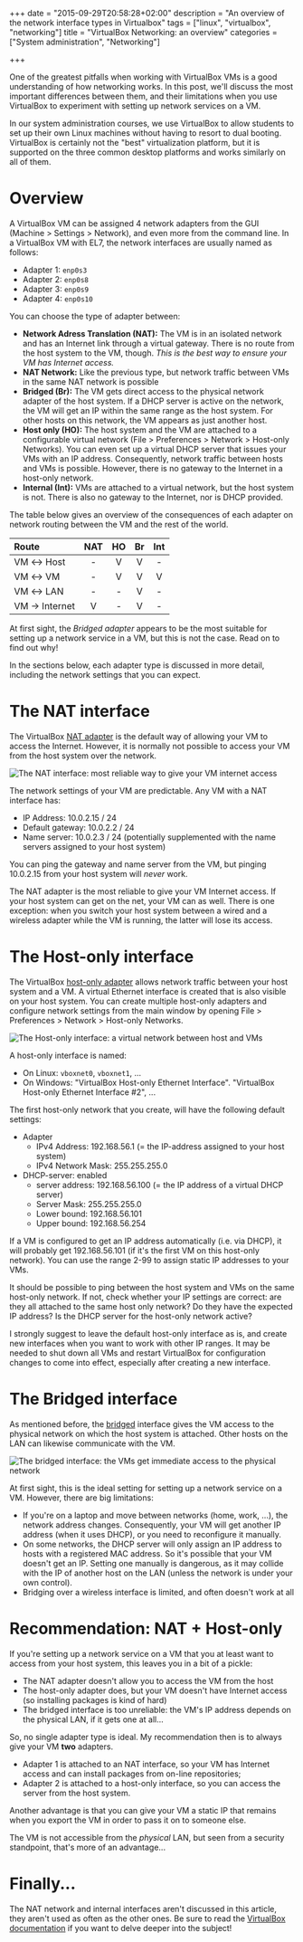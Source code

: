 +++
date = "2015-09-29T20:58:28+02:00"
description = "An overview of the network interface types in Virtualbox"
tags = ["linux", "virtualbox", "networking"]
title = "VirtualBox Networking: an overview"
categories = ["System administration", "Networking"]

+++

One of the greatest pitfalls when working with VirtualBox VMs is a good understanding of how networking works. In this post, we'll discuss the most important differences between them, and their limitations when you use VirtualBox to experiment with setting up network services on a VM.

In our system administration courses, we use VirtualBox to allow students to set up their own Linux machines without having to resort to dual booting. VirtualBox is certainly not the "best" virtualization platform, but it is supported on the three common desktop platforms and works similarly on all of them.

# Overview

A VirtualBox VM can be assigned 4 network adapters from the GUI (Machine > Settings > Network), and even more from the command line. In a VirtualBox VM with EL7, the network interfaces are usually named as follows:

- Adapter 1: `enp0s3`
- Adapter 2: `enp0s8`
- Adapter 3: `enp0s9`
- Adapter 4: `enp0s10`

You can choose the type of adapter between:

- **Network Adress Translation (NAT):** The VM is in an isolated network and has an Internet link through a virtual gateway. There is no route from the host system to the VM, though. *This is the best way to ensure your VM has Internet access.*
- **NAT Network:** Like the previous type, but network traffic between VMs in the same NAT network is possible
- **Bridged (Br):** The VM gets direct access to the physical network adapter of the host system. If a DHCP server is active on the network, the VM will get an IP within the same range as the host system. For other hosts on this network, the VM appears as just another host.
- **Host only (HO):** The host system and the VM are attached to a configurable virtual network (File > Preferences > Network > Host-only Networks). You can even set up a virtual DHCP server that issues your VMs with an IP address. Consequently, network traffic between hosts and VMs is possible. However, there is no gateway to the Internet in a host-only network.
- **Internal (Int):** VMs are attached to a virtual network, but the host system is not. There is also no gateway to the Internet, nor is DHCP provided.

The table below gives an overview of the consequences of each adapter on network routing between the VM and the rest of the world.

| Route         | NAT   | HO    | Br    | Int   |
| :---          | :---: | :---: | :---: | :---: |
| VM ↔ Host     | -     | V     | V     | -     |
| VM ↔ VM       | -     | V     | V     | V     |
| VM ↔ LAN      | -     | -     | V     | -     |
| VM → Internet | V     | -     | V     | -     |

At first sight, the *Bridged adapter* appears to be the most suitable for setting up a network service in a VM, but this is not the case. Read on to find out why!

In the sections below, each adapter type is discussed in more detail, including the network settings that you can expect.

# The NAT interface

The VirtualBox [NAT adapter](http://www.virtualbox.org/manual/ch06.html#network_nat)
is the default way of allowing your VM to access the Internet. However, it is normally not possible to access your VM from the host system over the network.

![The NAT interface: most reliable way to give your VM internet access](/img/vbnat.png)

The network settings of your VM are predictable. Any VM with a NAT interface has:

- IP Address: 10.0.2.15 / 24
- Default gateway: 10.0.2.2 / 24
- Name server: 10.0.2.3 / 24 (potentially supplemented with the name servers assigned to your host system)

You can ping the gateway and name server from the VM, but pinging 10.0.2.15 from your host system will *never* work.

The NAT adapter is the most reliable to give your VM Internet access. If your host system can get on the net, your VM can as well.  There is one exception: when you switch your host system between a wired and a wireless adapter while the VM is running, the latter will lose its access.

# The Host-only interface

The VirtualBox [host-only adapter](http://www.virtualbox.org/manual/ch06.html#network_hostonly) allows network traffic between your host system and a VM. A virtual Ethernet interface is created that is also visible on your host system. You can create multiple host-only adapters and configure network settings from the main window by opening File > Preferences > Network > Host-only Networks.

![The Host-only interface: a virtual network between host and VMs](/img/vbho.png)

A host-only interface is named:

- On Linux: `vboxnet0`, `vboxnet1`, ...
- On Windows: "VirtualBox Host-only Ethernet Interface". "VirtualBox Host-only Ethernet Interface #2", ...

The first host-only network that you create, will have the following default settings:

- Adapter
    - IPv4 Address: 192.168.56.1 (= the IP-address assigned to your host system)
    - IPv4 Network Mask: 255.255.255.0
- DHCP-server: enabled
    - server address: 192.168.56.100 (= the IP address of a virtual DHCP server)
    - Server Mask: 255.255.255.0
    - Lower bound: 192.168.56.101
    - Upper bound: 192.168.56.254

If a VM is configured to get an IP address automatically (i.e. via DHCP), it will probably get 192.168.56.101 (if it's the first VM on this host-only network). You can use the range 2-99 to assign static IP addresses to your VMs.

It should be possible to ping between the host system and VMs on the same host-only network. If not, check whether your IP settings are correct: are they all attached to the same host only network? Do they have the expected IP address? Is the DHCP server for the host-only network active?

I strongly suggest to leave the default host-only interface as is, and create new interfaces when you want to work with other IP ranges. It may be needed to shut down all VMs and restart VirtualBox for configuration changes to come into effect, especially after creating a new interface.

# The Bridged interface

As mentioned before, the [bridged](https://www.virtualbox.org/manual/ch06.html#network_bridged) interface gives the VM access to the physical network on which the host system is attached. Other hosts on the LAN can likewise communicate with the VM.

![The bridged interface: the VMs get immediate access to the physical network](/img/vbbridged.png)

At first sight, this is the ideal setting for setting up a network service on a VM. However, there are big limitations:

- If you're on a laptop and move between networks (home, work, ...), the network address changes. Consequently, your VM will get another IP address (when it uses DHCP), or you need to reconfigure it manually.
- On some networks, the DHCP server will only assign an IP address to hosts with a registered MAC address. So it's possible that your VM doesn't get an IP. Setting one manually is dangerous, as it may collide with the IP of another host on the LAN (unless the network is under your own control).
- Bridging over a wireless interface is limited, and often doesn't work at all

# Recommendation: NAT + Host-only

If you're setting up a network service on a VM that you at least want to access from your host system, this leaves you in a bit of a pickle:

- The NAT adapter doesn't allow you to access the VM from the host
- The host-only adapter does, but your VM doesn't have Internet access (so installing packages is kind of hard)
- The bridged interface is too unreliable: the VM's IP address depends on the physical LAN, if it gets one at all...

So, no single adapter type is ideal. My recommendation then is to always give your VM **two** adapters.

- Adapter 1 is attached to an NAT interface, so your VM has Internet access and can install packages from on-line repositories;
- Adapter 2 is attached to a host-only interface, so you can access the server from the host system.

Another advantage is that you can give your VM a static IP that remains when you export the VM in order to pass it on to someone else.

The VM is not accessible from the *physical* LAN, but seen from a security standpoint, that's more of an advantage...

# Finally...

The NAT network and internal interfaces aren't discussed in this article, they aren't used as often as the other ones. Be sure to read the [VirtualBox documentation](https://www.virtualbox.org/manual/ch06.html) if you want to delve deeper into the subject!
